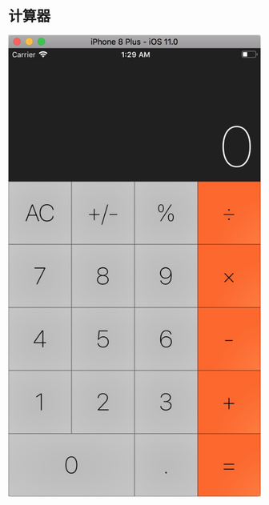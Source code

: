 # 计算器
![](https://github.com/HBU/MobileTeminalContest/blob/master/WorkShow/Calculator_iOS/calculator.jpg)
